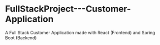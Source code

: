 # FullStackProject---Customer-Application
A Full Stack Customer Application made with React (Frontend) and Spring Boot (Backend)
